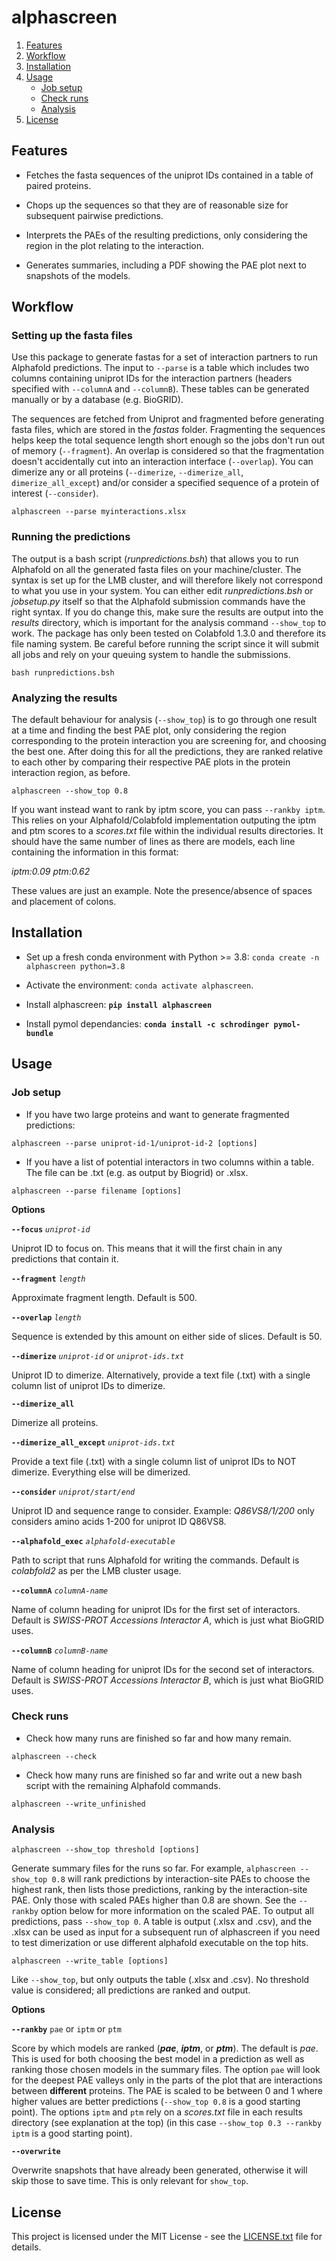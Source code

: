 # alphascreen

1. [Features](#features)
2. [Workflow](#workflow)
3. [Installation](#installation)
4. [Usage](#usage)
    * [Job setup](#jobsetup)
    * [Check runs](#checkruns)
    * [Analysis](#analysis)
5. [License](#license)

## Features<a name="features"></a>

* Fetches the fasta sequences of the uniprot IDs contained in a table of paired proteins.

* Chops up the sequences so that they are of reasonable size for subsequent pairwise predictions.

* Interprets the PAEs of the resulting predictions, only considering the region in the plot relating to the interaction.

* Generates summaries, including a PDF showing the PAE plot next to snapshots of the models.

## Workflow<a name="workflow"></a>

### Setting up the fasta files

Use this package to generate fastas for a set of interaction partners to run Alphafold predictions. The input to ```--parse``` is a table which includes two columns containing uniprot IDs for the interaction partners (headers specified with ```--columnA``` and ```--columnB```). These tables can be generated manually or by a database (e.g. BioGRID).

The sequences are fetched from Uniprot and fragmented before generating fasta files, which are stored in the *fastas* folder. Fragmenting the sequences helps keep the total sequence length short enough so the jobs don't run out of memory (```--fragment```). An overlap is considered so that the fragmentation doesn't accidentally cut into an interaction interface (```--overlap```). You can dimerize any or all proteins (```--dimerize```, ```--dimerize_all```, ```dimerize_all_except```) and/or consider a specified sequence of a protein of interest (```--consider```).

```
alphascreen --parse myinteractions.xlsx
```

### Running the predictions

The output is a bash script (*runpredictions.bsh*) that allows you to run Alphafold on all the generated fasta files on your machine/cluster. The syntax is set up for the LMB cluster, and will therefore likely not correspond to what you use in your system. You can either edit *runpredictions.bsh* or *jobsetup.py* itself so that the Alphafold submission commands have the right syntax. If you do change this, make sure the results are output into the *results* directory, which is important for the analysis command ```--show_top``` to work. The package has only been tested on Colabfold 1.3.0 and therefore its file naming system. Be careful before running the script since it will submit all jobs and rely on your queuing system to handle the submissions.

```
bash runpredictions.bsh
```

### Analyzing the results

The default behaviour for analysis (```--show_top```) is to go through one result at a time and finding the best PAE plot, only considering the region corresponding to the protein interaction you are screening for, and choosing the best one. After doing this for all the predictions, they are ranked relative to each other by comparing their respective PAE plots in the protein interaction region, as before.

```
alphascreen --show_top 0.8
```

If you want instead want to rank by iptm score, you can pass ```--rankby iptm```. This relies on your Alphafold/Colabfold implementation outputing the iptm and ptm scores to a *scores.txt* file within the individual results directories. It should have the same number of lines as there are models, each line containing the information in this format:

*iptm:0.09 ptm:0.62*

These values are just an example. Note the presence/absence of spaces and placement of colons.

## Installation<a name="installation"></a>

* Set up a fresh conda environment with Python >= 3.8: `conda create -n alphascreen python=3.8`

* Activate the environment: `conda activate alphascreen`.

* Install alphascreen: **`pip install alphascreen`**

* Install pymol dependancies: **`conda install -c schrodinger pymol-bundle`**

## Usage<a name="usage"></a>

### Job setup<a name="jobsetup"></a>

* If you have two large proteins and want to generate fragmented predictions:

```
alphascreen --parse uniprot-id-1/uniprot-id-2 [options]
```

* If you have a list of potential interactors in two columns within a table. The file can be .txt (e.g. as output by Biogrid) or .xlsx.

```
alphascreen --parse filename [options]
```

**Options**

**```--focus```** *```uniprot-id```*

Uniprot ID to focus on. This means that it will the first chain in any predictions that contain it.

**```--fragment```** *```length```*

Approximate fragment length. Default is 500.

**```--overlap```** *```length```*

Sequence is extended by this amount on either side of slices. Default is 50.

**```--dimerize```** *```uniprot-id```* or *```uniprot-ids.txt```*

Uniprot ID to dimerize. Alternatively, provide a text file (.txt) with a single column list of uniprot IDs to dimerize.

**```--dimerize_all```**

Dimerize all proteins.

**```--dimerize_all_except```** *```uniprot-ids.txt```*

Provide a text file (.txt) with a single column list of uniprot IDs to NOT dimerize. Everything else will be dimerized.

**```--consider```** *```uniprot/start/end```*

Uniprot ID and sequence range to consider. Example: *Q86VS8/1/200* only considers amino acids 1-200 for uniprot ID Q86VS8.

**```--alphafold_exec```** *```alphafold-executable```*

Path to script that runs Alphafold for writing the commands. Default is *colabfold2* as per the LMB cluster usage.

**```--columnA```** *```columnA-name```*

Name of column heading for uniprot IDs for the first set of interactors. Default is *SWISS-PROT Accessions Interactor A*, which is just what BioGRID uses.

**```--columnB```** *```columnB-name```*

Name of column heading for uniprot IDs for the second set of interactors. Default is *SWISS-PROT Accessions Interactor B*, which is just what BioGRID uses.

### Check runs<a name="checkruns"></a>

* Check how many runs are finished so far and how many remain.

```
alphascreen --check
```

* Check how many runs are finished so far and write out a new bash script with the remaining Alphafold commands.

```
alphascreen --write_unfinished
```

### Analysis<a name="analysis"></a>

```
alphascreen --show_top threshold [options]
```

Generate summary files for the runs so far. For example, ```alphascreen --show_top 0.8``` will rank predictions by interaction-site PAEs to choose the highest rank, then lists those predictions, ranking by the interaction-site PAE. Only those with scaled PAEs higher than 0.8 are shown. See the ```--rankby``` option below for more information on the scaled PAE. To output all predictions, pass ```--show_top 0```. A table is output (.xlsx and .csv), and the .xlsx can be used as input for a subsequent run of alphascreen if you need to test dimerization or use different alphafold executable on the top hits.

```
alphascreen --write_table [options]
```

Like ```--show_top```, but only outputs the table (.xlsx and .csv). No threshold value is considered; all predictions are ranked and output.

**Options**

**```--rankby```** ```pae``` or ```iptm``` or ```ptm```

Score by which models are ranked (***pae***, ***iptm***, or ***ptm***). The default is *pae*. This is used for both choosing the best model in a prediction as well as ranking those chosen models in the summary files. The option ```pae``` will look for the deepest PAE valleys only in the parts of the plot that are interactions between **different** proteins. The PAE is scaled to be between 0 and 1 where higher values are better predictions (```--show_top 0.8``` is a good starting point). The options ```iptm``` and ```ptm``` rely on a *scores.txt* file in each results directory (see explanation at the top) (in this case ```--show_top 0.3 --rankby iptm``` is a good starting point).

**```--overwrite```**

Overwrite snapshots that have already been generated, otherwise it will skip those to save time. This is only relevant for ``show_top``.

## License<a name="license"></a>

This project is licensed under the MIT License - see the [LICENSE.txt](https://github.com/sami-chaaban/alphascreen/blob/main/LICENSE.txt) file for details.